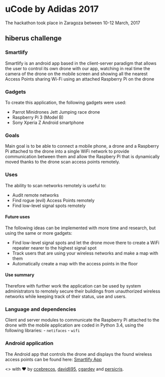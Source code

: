 # uCode by Adidas 2017
The hackathon took place in Zaragoza between 10-12 March, 2017

## hiberus challenge
### Smartlify
Smartlify is an android app based in the client-server paradigm that allows the user to control its own drone with our app, watching in real time the camera of the drone on the mobile screen and showing all the nearest Access Points sharing Wi-Fi using an attached Raspberry Pi on the drone

### Gadgets
To create this application, the following gadgets were used:
 - Parrot Minidrones Jett Jumping race drone
 - Raspberry Pi 3 (Model B)
 - Sony Xperia Z Android smartphone

### Goals
Main goal is to be able to connect a mobile phone, a drone and a Raspberry Pi attached to the drone into a single WiFi network to provide communication between them and allow the Raspbery Pi that is dynamically moved thanks to the drone scan access points remotely.

### Uses
The ability to scan networks remotely is useful to:
 - Audit remote networks
 - Find rogue (evil) Access Points remotely
 - Find low-level signal spots remotely

#### Future uses
The following ideas can be implemented with more time and research, but using the same or more gadgets:
 - Find low-level signal spots and let the drone move there to create a WiFi repeater nearer to the highest signal spot
 - Track users that are using your wireless networks and make a map with them
 - Automatically create a map with the access points in the floor

#### Use summary
Therefore with further work the application can be used by system administrators
to remotely secure their buildings from unauthorized wireless networks while
keeping track of their status, use and users.

### Language and dependencies
Client and server modules to communicate the Raspberry Pi attached to the drone with the mobile application are coded in Python 3.4, using the following libraries:
	- `netifaces`
	- `wifi`

### Android application
The Android app that controls the drone and displays the found wireless access points can be found here:
[Smartlify App](https://github.com/uab-projects/smartlify-app)</center>

<> with ❤ by [ccebrecos](https://github.com/ccebrecos), [davidlj95](https://github.com/davidlj95), [cgardev](https://github.com/cgardev) and [persicris](https://github.com/persicris).
